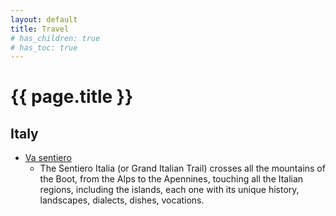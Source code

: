 ```yaml
---
layout: default
title: Travel
# has_children: true
# has_toc: true
---
```


# {{ page.title }}

## Italy

- [Va sentiero](https://www.vasentiero.org/en/grand-italian-trail)
	- The Sentiero Italia (or Grand Italian Trail) crosses all the mountains of the Boot, from the Alps to the Apennines, touching all the Italian regions, including the islands, each one with its unique history, landscapes, dialects, dishes, vocations.
	